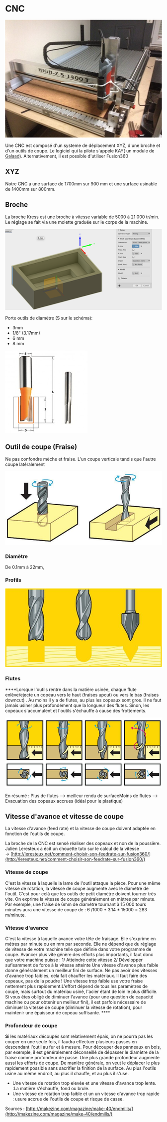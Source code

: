 # CNC

![CNC dans son habitat premier](../.gitbook/assets/image%20%2844%29.png)

Une CNC est composé d'un systeme de déplacement XYZ, d'une broche et d'un outils de coupe. Le logiciel qui la pilote s'appele KAY\( un module de [Galaad](../software/galaad.md)\). Alternativement, il est possible d'utiliser Fusion360

## **XYZ** 

Notre CNC a une surface de 1700mm sur 900 mm et une surface usinable de 1400mm sur 800mm.  

## **Broche**

La broche Kress est une broche à vitesse variable de 5000 à 21 000 tr/min.  Le réglage se fait via une molette graduée sur le corps de la machine. 

![](../.gitbook/assets/image%20%2828%29.png)



Porte outils de diamètre \(S sur le schéma\): 

* 3mm
* 1/8" \(3.17mm\)
* 6 mm
* 8 mm

![i doit &#xEA;tre sup&#xE9;rieur &#xE0; l&apos;&#xE9;paisseur du panneau \(ou de la profondeur de la gravure\)](../.gitbook/assets/image%20%2872%29.png)

## **Outil de coupe \(Fraise\)**

Ne pas confondre mèche et fraise. L'un coupe verticale tandis que l'autre coupe latéralement

![](../.gitbook/assets/image%20%2862%29.png)

### **Diamètre**

De 0.1mm à 22mm,

### **Profils**

![Differents profils de fraises](../.gitbook/assets/image%20%2846%29.png)

### **Flutes**

 ****Lorsque l'outils rentre dans la matière usinée, chaque flute enlève/ejecte un copeau vers le haut \(fraises upcut\) ou vers le bas \(fraises downcut\) . Au moins il y a de flutes, au plus les copeaux sont gros. Il ne faut jamais usiner plus profondément que la longueur des flutes. Sinon, les copeaux s'accumulent et l'outils s'échauffe à cause des frottements.

![](../.gitbook/assets/image%20%2848%29.png)



En résumé : Plus de flutes --&gt; meilleur rendu de surfaceMoins de flutes --&gt; Evacuation des copeaux accrues \(idéal pour le plastique\)

## **Vitesse d'avance et vitesse de coupe**

La vitesse d'avance \(feed rate\) et la vitesse de coupe doivent adaptée en fonction de l'outils de coupe. 

La broche de la CNC est sensé réaliser des copeaux et non de la poussière. Julien Leresteux a écit un chouette tuto sur le calcul de la vitesse   
→ [http://leresteux.net/comment-choisir-son-feedrate-sur-fusion360/](http://leresteux.net/comment-choisir-son-feedrate-sur-fusion360/)  

### **Vitesse de coupe**

C'est la vitesse à laquelle la lame de l'outil attaque la pièce. Pour une même vitesse de rotation, la vitesse de coupe augmente avec le diamètre de l'outil. C'est pour celà que les outils de petit diamètre doivent tourner très vite. On exprime la vitesse de coupe généralement en mètres par minute. Par exemple, une fraise de 6mm de diamètre tournant à 15 000 tours minutes aura une vitesse de coupe de : 6 /1000 \* 3.14 \* 15000 = 283 m/minute. 

### **Vitesse d'avance**

C'est la vitesse à laquelle avance votre tête de fraisage. Elle s'exprime en métres par minute ou en mm par seconde. Elle ne dépend que du réglage de vitesse de votre machine telle que définie dans votre programme de coupe. Avancer plus vite génère des efforts plus importants, il faut donc que votre machine puisse : 1/ Atteindre cette vitesse 2/ Développer sufisamment de force à la vitesse atteinte Une vitesse d'avance plus faible donne généralement un meilleur fini de surface. Ne pas avoir des vitesses d'avance trop faibles, cela fait chauffer les matériaux. Il faut faire des copeaux, pas de la poudre ! Une vitesse trop faible use votre fraise nettement plus rapidement.L'effort dépend de tous les paramètres de coupe, mais surtout du matériau usiné, l'acier étant de loin le plus difficile. Si vous êtes obligé de diminuer l'avance \(pour une question de capacité machine ou pour obtenir un meilleur fini\), il est parfois nécessaire de diminuer la vitesse de coupe \(diminuer la vitesse de rotation\), pour maintenir une épaisseur de copeau suffisante. ****

### **Profondeur de coupe**

**S**i les matériaux découpés sont relativement épais, on ne pourra pas les couper en une seule fois, il faudra effectuer plusieurs passes en descendant l'outil au fur et à mesure. Pour découper des panneaux en bois, par exemple, il est généralement déconseillé de dépasser le diamètre de la fraise comme profondeur de passe. Une plus grande profondeur augmente aussi les efforts de coupe.  De manière générale, on veut le déplacer le plus rapidement possible sans sacrifier la finition de la surface. Au plus l'outils usine au même endroit, au plus il chauffe, et au plus il s'use. 

* Une vitesse de rotation trop elevée et une vitesse d'avance trop lente. :La matière s'échauffe, fond ou brule.
* Une vitesse de rotation trop faible et un un vitesse d'avance trop rapide :  usure accrue de l'outils de coupe et risque de casse.

  
Sources : [http://makezine.com/magazine/make-40/endmills/](http://makezine.com/magazine/make-40/endmills/)   

